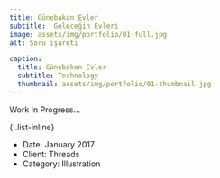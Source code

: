 ```yaml
---
title: Günebakan Evler
subtitle:  Geleceğin Evleri
image: assets/img/portfolio/01-full.jpg
alt: Soru işareti

caption:
  title: Günebakan Evler
  subtitle: Technology
  thumbnail: assets/img/portfolio/01-thumbnail.jpg
---
```

Work In Progress...

{:.list-inline}
- Date: January 2017
- Client: Threads
- Category: Illustration


